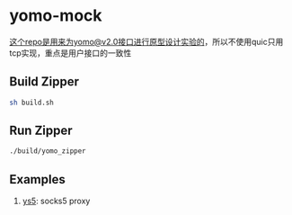# yomo-mock

这个repo是用来为yomo@v2.0接口进行原型设计实验的，所以不使用quic只用tcp实现，重点是用户接口的一致性

## Build Zipper

```sh
sh build.sh
```

## Run Zipper

```sh
./build/yomo_zipper
```

## Examples

1. [ys5](ys5/README.md): socks5 proxy
